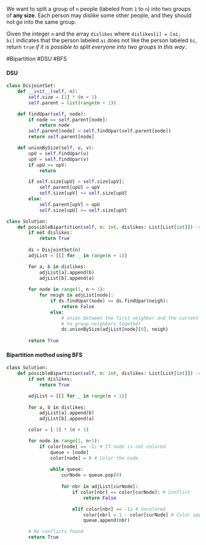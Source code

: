 We want to split a group of `n` people (labeled from `1` to `n`) into two groups of **any size**. Each person may dislike some other people, and they should not go into the same group.

Given the integer `n` and the array `dislikes` where `dislikes[i] = [ai, bi]` indicates that the person labeled `ai` does not like the person labeled `bi`, return `true` _if it is possible to split everyone into two groups in this way_.

#Bipartition #DSU #BFS
#### DSU
```python
class DisjointSet:
    def __init__(self, n):
        self.size = [1] * (n + 1)
        self.parent = list(range(n + 1))

    def findUpar(self, node):
        if node == self.parent[node]:
            return node
        self.parent[node] = self.findUpar(self.parent[node])
        return self.parent[node]

    def unionBySize(self, u, v):
        upU = self.findUpar(u)
        upV = self.findUpar(v)
        if upU == upV:
            return

        if self.size[upU] < self.size[upV]:
            self.parent[upU] = upV
            self.size[upV] += self.size[upU]
        else:
            self.parent[upV] = upU
            self.size[upU] += self.size[upV]

class Solution:
    def possibleBipartition(self, n: int, dislikes: List[List[int]]) -> bool:
        if not dislikes:
            return True
        
        ds = DisjointSet(n)
        adjList = [[] for _ in range(n + 1)]

        for a, b in dislikes:
            adjList[a].append(b)
            adjList[b].append(a)
        
        for node in range(1, n + 1):
            for neigh in adjList[node]:
                if ds.findUpar(node) == ds.findUpar(neigh):
                    return False
                else:
                    # union between the first neighbor and the current neighbor
                    # to group neighbors together
                    ds.unionBySize(adjList[node][0], neigh)
        
        return True
```

#### Bipartition method using BFS
```python
class Solution:
    def possibleBipartition(self, n: int, dislikes: List[List[int]]) -> bool:
        if not dislikes:
            return True

        adjList = [[] for _ in range(n + 1)]
        
        for a, b in dislikes:
            adjList[a].append(b)
            adjList[b].append(a)

        color = [-1] * (n + 1)

        for node in range(1, n+1):
            if color[node] == -1: # If node is not colored
                queue = [node]
                color[node] = 0 # Color the node
                
                while queue:
                    curNode = queue.pop(0)
                    
                    for nbr in adjList[curNode]:
                        if color[nbr] == color[curNode]: # Conflict
                            return False

                        elif color[nbr] == -1: # Uncolored
                            color[nbr] = 1 - color[curNode] # Color opposite
                            queue.append(nbr)

        # No conflicts found               
        return True
```